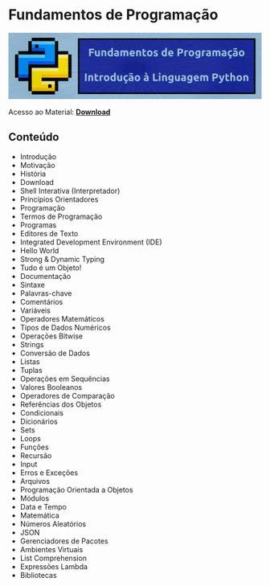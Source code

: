 # Fundamentos de Programação

![img](/Imagens/FPPython.png)

Acesso ao Material: **[Download](https://github.com/the-akira/CC33Z/raw/master/Cursos/Fundamentos%20de%20Programa%C3%A7%C3%A3o/FundamentosPrograma%C3%A7%C3%A3oPython.pdf)**

## Conteúdo

- Introdução
- Motivação
- História
- Download
- Shell Interativa (Interpretador)
- Princípios Orientadores
- Programação
- Termos de Programação
- Programas
- Editores de Texto
- Integrated Development Environment (IDE)
- Hello World
- Strong & Dynamic Typing
- Tudo é um Objeto!
- Documentação
- Sintaxe
- Palavras-chave
- Comentários
- Variáveis
- Operadores Matemáticos
- Tipos de Dados Numéricos
- Operações Bitwise
- Strings
- Conversão de Dados
- Listas
- Tuplas
- Operações em Sequências
- Valores Booleanos
- Operadores de Comparação
- Referências dos Objetos
- Condicionais
- Dicionários
- Sets
- Loops
- Funções
- Recursão
- Input
- Erros e Exceções
- Arquivos
- Programação Orientada a Objetos
- Módulos
- Data e Tempo
- Matemática
- Números Aleatórios
- JSON
- Gerenciadores de Pacotes
- Ambientes Virtuais
- List Comprehension
- Expressões Lambda
- Bibliotecas
